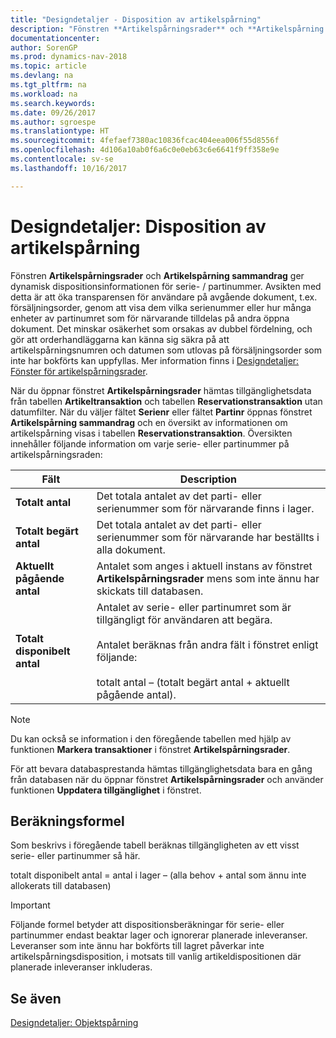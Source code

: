 ```yaml
---
title: "Designdetaljer - Disposition av artikelspårning"
description: "Fönstren **Artikelspårningsrader** och **Artikelspårning sammandrag** ger dynamisk dispositionsinformationen för serie- / partinummer. Avsikten med detta är att öka transparensen för användare på avgående dokument, t.ex. försäljningsorder, genom att visa dem vilka serienummer eller hur många enheter av partinumret som för närvarande tilldelas på andra öppna dokument. Det minskar osäkerhet som orsakas av dubbel fördelning, och gör att orderhandläggarna kan känna sig säkra på att artikelspårningsnumren och datumen som utlovas på försäljningsorder som inte har bokförts kan uppfyllas."
documentationcenter: 
author: SorenGP
ms.prod: dynamics-nav-2018
ms.topic: article
ms.devlang: na
ms.tgt_pltfrm: na
ms.workload: na
ms.search.keywords: 
ms.date: 09/26/2017
ms.author: sgroespe
ms.translationtype: HT
ms.sourcegitcommit: 4fefaef7380ac10836fcac404eea006f55d8556f
ms.openlocfilehash: 4d106a10ab0f6a6c0e0eb63c6e6641f9ff358e9e
ms.contentlocale: sv-se
ms.lasthandoff: 10/16/2017

---
```

# <a name="design-details-item-tracking-availability"></a>Designdetaljer: Disposition av artikelspårning
Fönstren **Artikelspårningsrader** och **Artikelspårning sammandrag** ger dynamisk dispositionsinformationen för serie- / partinummer. Avsikten med detta är att öka transparensen för användare på avgående dokument, t.ex. försäljningsorder, genom att visa dem vilka serienummer eller hur många enheter av partinumret som för närvarande tilldelas på andra öppna dokument. Det minskar osäkerhet som orsakas av dubbel fördelning, och gör att orderhandläggarna kan känna sig säkra på att artikelspårningsnumren och datumen som utlovas på försäljningsorder som inte har bokförts kan uppfyllas. Mer information finns i [Designdetaljer:  Fönster för artikelspårningsrader](design-details-item-tracking-lines-window.md).  

 När du öppnar fönstret **Artikelspårningsrader** hämtas tillgänglighetsdata från tabellen **Artikeltransaktion** och tabellen **Reservationstransaktion** utan datumfilter. När du väljer fältet **Serienr** eller fältet **Partinr** öppnas fönstret **Artikelspårning sammandrag** och en översikt av informationen om artikelspårning visas i tabellen **Reservationstransaktion**. Översikten innehåller följande information om varje serie- eller partinummer på artikelspårningsraden:  

|Fält|Description|  
|---------------------------------|---------------------------------------|  
|**Totalt antal**|Det totala antalet av det parti- eller serienummer som för närvarande finns i lager.|  
|**Totalt begärt antal**|Det totala antalet av det parti- eller serienummer som för närvarande har beställts i alla dokument.|  
|**Aktuellt pågående antal**|Antalet som anges i aktuell instans av fönstret **Artikelspårningsrader** mens som inte ännu har skickats till databasen.|  
|**Totalt disponibelt antal**|Antalet av serie- eller partinumret som är tillgängligt för användaren att begära.<br /><br /> Antalet beräknas från andra fält i fönstret enligt följande:<br /><br /> totalt antal – (totalt begärt antal + aktuellt pågående antal).|  

> [!NOTE]  
>  Du kan också se information i den föregående tabellen med hjälp av funktionen **Markera transaktioner** i fönstret **Artikelspårningsrader**.  

 För att bevara databasprestanda hämtas tillgänglighetsdata bara en gång från databasen när du öppnar fönstret **Artikelspårningsrader** och använder funktionen **Uppdatera tillgänglighet** i fönstret.  

## <a name="calculation-formula"></a>Beräkningsformel  
 Som beskrivs i föregående tabell beräknas tillgängligheten av ett visst serie- eller partinummer så här.  

 totalt disponibelt antal = antal i lager – (alla behov + antal som ännu inte allokerats till databasen)  

> [!IMPORTANT]  
>  Följande formel betyder att dispositionsberäkningar för serie- eller partinummer endast beaktar lager och ignorerar planerade inleveranser. Leveranser som inte ännu har bokförts till lagret påverkar inte artikelspårningsdisposition, i motsats till vanlig artikeldispositionen där planerade inleveranser inkluderas.  

## <a name="see-also"></a>Se även  
 [Designdetaljer: Objektspårning](design-details-item-tracking.md)

